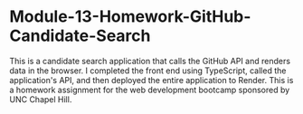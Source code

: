 # Module-13-Homework-GitHub-Candidate-Search
 This is a candidate search application that calls the GitHub API and renders data in the browser. I completed the front end using TypeScript, called the application's API, and then deployed the entire application to Render. This is a homework assignment for the web development bootcamp sponsored by UNC Chapel Hill.
